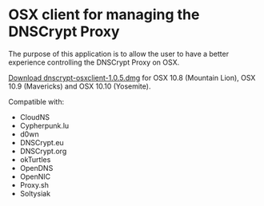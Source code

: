 OSX client for managing the DNSCrypt Proxy
==========================================

The purpose of this application is to allow the user to have a better
experience controlling the DNSCrypt Proxy on OSX.

[Download dnscrypt-osxclient-1.0.5.dmg](https://github.com/alterstep/dnscrypt-osxclient/releases/download/1.0.5/dnscrypt-osxclient-1.0.5.dmg)
for OSX 10.8 (Mountain Lion), OSX 10.9 (Mavericks) and OSX 10.10 (Yosemite).

Compatible with:
* CloudNS
* Cypherpunk.lu
* d0wn
* DNSCrypt.eu
* DNSCrypt.org
* okTurtles
* OpenDNS
* OpenNIC
* Proxy.sh
* Soltysiak
